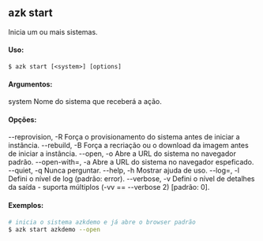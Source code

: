 ## azk start

  Inicia um ou mais sistemas.

#### Uso:

    $ azk start [<system>] [options]

#### Argumentos:

  system                    Nome do sistema que receberá a ação.

#### Opções:

  --reprovision, -R         Força o provisionamento do sistema antes de iniciar a instância.
  --rebuild, -B             Força a recriação ou o download da imagem antes de iniciar a instância.
  --open, -o                Abre a URL do sistema no navegador padrão.
  --open-with=<app>, -a     Abre a URL do sistema no navegador espeficado.
  --quiet, -q               Nunca perguntar.
  --help, -h                Mostrar ajuda de uso.
  --log=<level>, -l         Defini o nível de log (padrão: error).
  --verbose, -v             Defini o nível de detalhes da saída - suporta múltiplos (-vv == --verbose 2) [padrão: 0].

#### Exemplos:

```bash
# inicia o sistema azkdemo e já abre o browser padrão
$ azk start azkdemo --open
```

